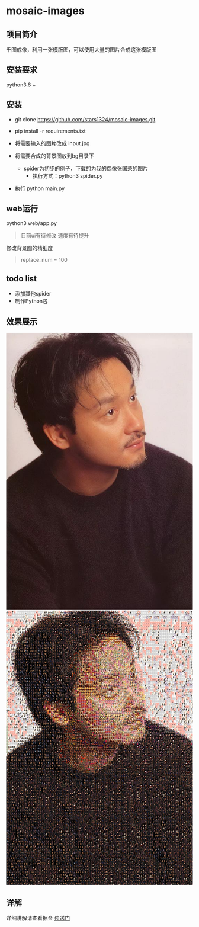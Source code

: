 # mosaic-images

## 项目简介
千图成像，利用一张模版图，可以使用大量的图片合成这张模版图

## 安装要求
python3.6 +

## 安装

* git clone https://github.com/stars1324/mosaic-images.git

* pip install -r requirements.txt

* 将需要输入的图片改成 input.jpg
* 将需要合成的背景图放到bg目录下
  * spider为初步的例子，下载的为我的偶像张国荣的图片
    * 执行方式：python3 spider.py
* 执行 python main.py

## web运行
python3 web/app.py
> 目前ui有待修改
> 速度有待提升

修改背景图的精细度
> replace_num = 100 

## todo list
* 添加其他spider
* 制作Python包


## 效果展示
![原图](./demo/input.jpg) ![输出图](./demo/output.jpg)

## 详解
详细讲解请查看掘金 [传送门](https://juejin.cn/post/7077933676197052452)